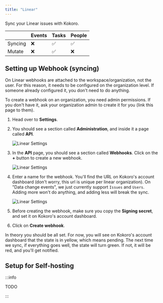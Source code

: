 ```yaml
---
title: "Linear"
---
```


Sync your Linear issues with Kokoro.

|         | Events | Tasks | People |
| ------- | ------ | ----- | ------ |
| Syncing | ❌     | ✅    | ✅     |
| Mutate  | ❌     | ✅    | ❌     |

## Setting up Webhook (syncing)

On Linear webhooks are attached to the workspace/organization, not the user. For this reason, it needs to be configured on the organization level. If someone already configured it, you don't need to do anything.

To create a webhook on an organization, you need admin permissions. If you don't have it, ask your organization admin to create it for you (link this page to them).

1. Head over to **Settings**.
2. You should see a section called **Administration**, and inside it a page called **API**.

   ![Linear Settings](/cdn/integrations/linear/linear-settings-nav.png)

3. In the **API** page, you should see a section called **Webhooks**. Click on the **+** button to create a new webhook.

   ![Linear Settings](/cdn/integrations/linear/linear-api-settings-page.png)

4. Enter a name for the webhook. You'll find the URL on Kokoro's account dashboard (don't worry, this url is unique per linear organization). On "Data change events", we just currently support `Issues` and `Users`. Adding more won't do anything, and adding less will break the sync.

   ![Linear Settings](/cdn/integrations/linear/linear-api-settings-page.png)

5. Before creating the webhook, make sure you copy the **Signing secret**, and set it on Kokoro's account dashboard.
6. Click on **Create webhook**.

In theory you should be all set. For now, you will see on Kokoro's account dashboard that the state is in yellow, which means pending. The next time we sync, if everything goes well, the state will turn green. If not, it will be red, and you'll get notified.

## Setup for Self-hosting

:::info

TODO

:::
